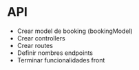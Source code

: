 # API
- Crear model de booking (bookingModel)
- Crear controllers
- Crear routes
- Definir nombres endpoints
- Terminar funcionalidades front